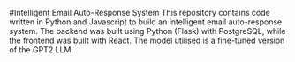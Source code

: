 #Intelligent Email Auto-Response System
This repository contains code written in Python and Javascript to build an intelligent email auto-response system. The backend was built using Python (Flask) with PostgreSQL, while the frontend was built with React.
The model utilised is a fine-tuned version of the GPT2 LLM.
